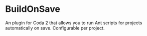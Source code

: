 BuildOnSave
===========

An plugin for Coda 2 that allows you to run Ant scripts for projects automatically on save.  Configurable per project.